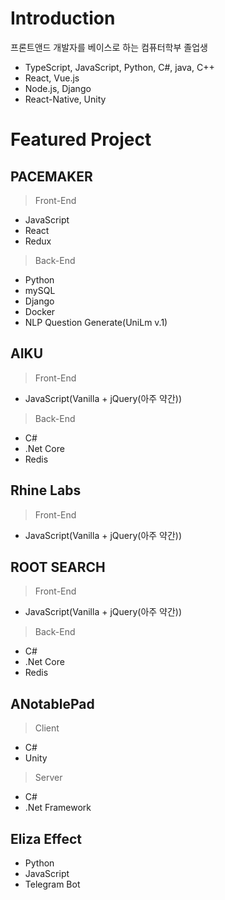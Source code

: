 # Introduction
프론트앤드 개발자를 베이스로 하는 컴퓨터학부 졸업생
 - TypeScript, JavaScript, Python, C#, java, C++
 - React, Vue.js
 - Node.js, Django
 - React-Native, Unity

# Featured Project
## PACEMAKER

> Front-End
 - JavaScript
 - React
 - Redux

> Back-End
 - Python
 - mySQL
 - Django
 - Docker
 - NLP Question Generate(UniLm v.1)
 
## AIKU

> Front-End
 - JavaScript(Vanilla + jQuery(아주 약간))

> Back-End
 - C#
 - .Net Core
 - Redis

## Rhine Labs
> Front-End
 - JavaScript(Vanilla + jQuery(아주 약간))


## ROOT SEARCH

> Front-End
 - JavaScript(Vanilla + jQuery(아주 약간))

> Back-End
 - C#
 - .Net Core
 - Redis


## ANotablePad

> Client
 - C#
 - Unity

> Server
 - C#
 - .Net Framework

## Eliza Effect

 - Python
 - JavaScript
 - Telegram Bot
